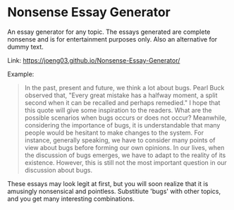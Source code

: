 # Nonsense Essay Generator
An essay generator for any topic. The essays generated are complete nonsense and is for entertainment purposes only. Also an alternative for dummy text.

Link: https://joeng03.github.io/Nonsense-Essay-Generator/

Example:
>  In the past, present and future, we think a lot about bugs. Pearl Buck observed that, "Every great mistake has a halfway moment, a split second when it can be recalled and perhaps remedied." I hope that this quote will give some inspiration to the readers. What are the possible scenarios when bugs occurs or does not occur? Meanwhile, considering the importance of bugs, it is understandable that many people would be hesitant to make changes to the system. For instance, generally speaking, we have to consider many points of view about bugs before forming our own opinions. In our lives, when the discussion of bugs emerges, we have to adapt to the reality of its existence. However, this is still not the most important question in our discussion about bugs.

These essays may look legit at first, but you will soon realize that it is amusingly nonsensical and pointless. Substitiute 'bugs' with other topics, and you get many interesting combinations. 
